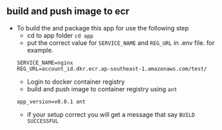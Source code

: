 ## build and push image to ecr
 - To build the and package this app for use the following step
   - cd to app folder ``cd app``
   - put the correct value for ``SERVICE_NAME`` and ``REG_URL`` in .env file. for example.
   ```
   SERVICE_NAME=nginx
   REG_URL=account_id.dkr.ecr.ap-southeast-1.amazonaws.com/test/
   ``` 
   - Login to docker container registry  
   - build and push image to container registry using ``ant``
   ```
   app_version=v0.0.1 ant
   ``` 
   - if your setup correct you will get a message that say ``BUILD SUCCESSFUL`` 
